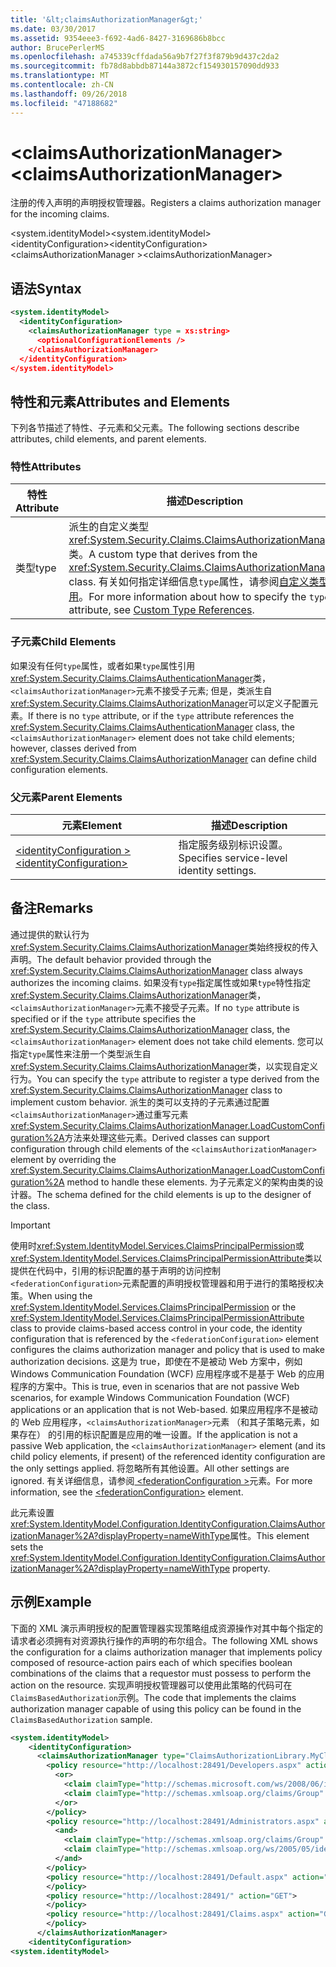 ```yaml
---
title: '&lt;claimsAuthorizationManager&gt;'
ms.date: 03/30/2017
ms.assetid: 9354eee3-f692-4ad6-8427-3169686b8bcc
author: BrucePerlerMS
ms.openlocfilehash: a745339cffdada56a9b7f27f3f879b9d437c2da2
ms.sourcegitcommit: fb78d8abbdb87144a3872cf154930157090dd933
ms.translationtype: MT
ms.contentlocale: zh-CN
ms.lasthandoff: 09/26/2018
ms.locfileid: "47188682"
---
```

# <a name="ltclaimsauthorizationmanagergt"></a><span data-ttu-id="c0b39-102">&lt;claimsAuthorizationManager&gt;</span><span class="sxs-lookup"><span data-stu-id="c0b39-102">&lt;claimsAuthorizationManager&gt;</span></span>
<span data-ttu-id="c0b39-103">注册的传入声明的声明授权管理器。</span><span class="sxs-lookup"><span data-stu-id="c0b39-103">Registers a claims authorization manager for the incoming claims.</span></span>  
  
 <span data-ttu-id="c0b39-104">\<system.identityModel></span><span class="sxs-lookup"><span data-stu-id="c0b39-104">\<system.identityModel></span></span>  
<span data-ttu-id="c0b39-105">\<identityConfiguration></span><span class="sxs-lookup"><span data-stu-id="c0b39-105">\<identityConfiguration></span></span>  
<span data-ttu-id="c0b39-106">\<claimsAuthorizationManager ></span><span class="sxs-lookup"><span data-stu-id="c0b39-106">\<claimsAuthorizationManager></span></span>  
  
## <a name="syntax"></a><span data-ttu-id="c0b39-107">语法</span><span class="sxs-lookup"><span data-stu-id="c0b39-107">Syntax</span></span>  
  
```xml  
<system.identityModel>  
  <identityConfiguration>  
    <claimsAuthorizationManager type = xs:string>  
      <optionalConfigurationElements />  
    </claimsAuthorizationManager>  
  </identityConfiguration>  
</system.identityModel>  
```  
  
## <a name="attributes-and-elements"></a><span data-ttu-id="c0b39-108">特性和元素</span><span class="sxs-lookup"><span data-stu-id="c0b39-108">Attributes and Elements</span></span>  
 <span data-ttu-id="c0b39-109">下列各节描述了特性、子元素和父元素。</span><span class="sxs-lookup"><span data-stu-id="c0b39-109">The following sections describe attributes, child elements, and parent elements.</span></span>  
  
### <a name="attributes"></a><span data-ttu-id="c0b39-110">特性</span><span class="sxs-lookup"><span data-stu-id="c0b39-110">Attributes</span></span>  
  
|<span data-ttu-id="c0b39-111">特性</span><span class="sxs-lookup"><span data-stu-id="c0b39-111">Attribute</span></span>|<span data-ttu-id="c0b39-112">描述</span><span class="sxs-lookup"><span data-stu-id="c0b39-112">Description</span></span>|  
|---------------|-----------------|  
|<span data-ttu-id="c0b39-113">类型</span><span class="sxs-lookup"><span data-stu-id="c0b39-113">type</span></span>|<span data-ttu-id="c0b39-114">派生的自定义类型<xref:System.Security.Claims.ClaimsAuthorizationManager>类。</span><span class="sxs-lookup"><span data-stu-id="c0b39-114">A custom type that derives from the <xref:System.Security.Claims.ClaimsAuthorizationManager> class.</span></span> <span data-ttu-id="c0b39-115">有关如何指定详细信息`type`属性，请参阅[自定义类型引用](../../../../../docs/framework/configure-apps/file-schema/windows-workflow-foundation/index.md)。</span><span class="sxs-lookup"><span data-stu-id="c0b39-115">For more information about how to specify the `type` attribute, see [Custom Type References](../../../../../docs/framework/configure-apps/file-schema/windows-workflow-foundation/index.md).</span></span>|  
  
### <a name="child-elements"></a><span data-ttu-id="c0b39-116">子元素</span><span class="sxs-lookup"><span data-stu-id="c0b39-116">Child Elements</span></span>  
 <span data-ttu-id="c0b39-117">如果没有任何`type`属性，或者如果`type`属性引用<xref:System.Security.Claims.ClaimsAuthenticationManager>类，`<claimsAuthorizationManager>`元素不接受子元素; 但是，类派生自<xref:System.Security.Claims.ClaimsAuthorizationManager>可以定义子配置元素。</span><span class="sxs-lookup"><span data-stu-id="c0b39-117">If there is no `type` attribute, or if the `type` attribute references the <xref:System.Security.Claims.ClaimsAuthenticationManager> class, the `<claimsAuthorizationManager>` element does not take child elements; however, classes derived from <xref:System.Security.Claims.ClaimsAuthorizationManager> can define child configuration elements.</span></span>  
  
### <a name="parent-elements"></a><span data-ttu-id="c0b39-118">父元素</span><span class="sxs-lookup"><span data-stu-id="c0b39-118">Parent Elements</span></span>  
  
|<span data-ttu-id="c0b39-119">元素</span><span class="sxs-lookup"><span data-stu-id="c0b39-119">Element</span></span>|<span data-ttu-id="c0b39-120">描述</span><span class="sxs-lookup"><span data-stu-id="c0b39-120">Description</span></span>|  
|-------------|-----------------|  
|[<span data-ttu-id="c0b39-121">\<identityConfiguration ></span><span class="sxs-lookup"><span data-stu-id="c0b39-121">\<identityConfiguration></span></span>](../../../../../docs/framework/configure-apps/file-schema/windows-identity-foundation/identityconfiguration.md)|<span data-ttu-id="c0b39-122">指定服务级别标识设置。</span><span class="sxs-lookup"><span data-stu-id="c0b39-122">Specifies service-level identity settings.</span></span>|  
  
## <a name="remarks"></a><span data-ttu-id="c0b39-123">备注</span><span class="sxs-lookup"><span data-stu-id="c0b39-123">Remarks</span></span>  
 <span data-ttu-id="c0b39-124">通过提供的默认行为<xref:System.Security.Claims.ClaimsAuthorizationManager>类始终授权的传入声明。</span><span class="sxs-lookup"><span data-stu-id="c0b39-124">The default behavior provided through the <xref:System.Security.Claims.ClaimsAuthorizationManager> class always authorizes the incoming claims.</span></span> <span data-ttu-id="c0b39-125">如果没有`type`指定属性或如果`type`特性指定<xref:System.Security.Claims.ClaimsAuthorizationManager>类，`<claimsAuthorizationManager>`元素不接受子元素。</span><span class="sxs-lookup"><span data-stu-id="c0b39-125">If no `type` attribute is specified or if the `type` attribute specifies the <xref:System.Security.Claims.ClaimsAuthorizationManager> class, the `<claimsAuthorizationManager>` element does not take child elements.</span></span> <span data-ttu-id="c0b39-126">您可以指定`type`属性来注册一个类型派生自<xref:System.Security.Claims.ClaimsAuthorizationManager>类，以实现自定义行为。</span><span class="sxs-lookup"><span data-stu-id="c0b39-126">You can specify the `type` attribute to register a type derived from the <xref:System.Security.Claims.ClaimsAuthorizationManager> class to implement custom behavior.</span></span> <span data-ttu-id="c0b39-127">派生的类可以支持的子元素通过配置`<claimsAuthorizationManager>`通过重写元素<xref:System.Security.Claims.ClaimsAuthorizationManager.LoadCustomConfiguration%2A>方法来处理这些元素。</span><span class="sxs-lookup"><span data-stu-id="c0b39-127">Derived classes can support configuration through child elements of the `<claimsAuthorizationManager>` element by overriding the <xref:System.Security.Claims.ClaimsAuthorizationManager.LoadCustomConfiguration%2A> method to handle these elements.</span></span> <span data-ttu-id="c0b39-128">为子元素定义的架构由类的设计器。</span><span class="sxs-lookup"><span data-stu-id="c0b39-128">The schema defined for the child elements is up to the designer of the class.</span></span>  
  
> [!IMPORTANT]
>  <span data-ttu-id="c0b39-129">使用时<xref:System.IdentityModel.Services.ClaimsPrincipalPermission>或<xref:System.IdentityModel.Services.ClaimsPrincipalPermissionAttribute>类以提供在代码中，引用的标识配置的基于声明的访问控制`<federationConfiguration>`元素配置的声明授权管理器和用于进行的策略授权决策。</span><span class="sxs-lookup"><span data-stu-id="c0b39-129">When using the <xref:System.IdentityModel.Services.ClaimsPrincipalPermission> or the <xref:System.IdentityModel.Services.ClaimsPrincipalPermissionAttribute> class to provide claims-based access control in your code, the identity configuration that is referenced by the `<federationConfiguration>` element configures the claims authorization manager and policy that is used to make authorization decisions.</span></span> <span data-ttu-id="c0b39-130">这是为 true，即使在不是被动 Web 方案中，例如 Windows Communication Foundation (WCF) 应用程序或不是基于 Web 的应用程序的方案中。</span><span class="sxs-lookup"><span data-stu-id="c0b39-130">This is true, even in scenarios that are not passive Web scenarios, for example Windows Communication Foundation (WCF) applications or an application that is not Web-based.</span></span> <span data-ttu-id="c0b39-131">如果应用程序不是被动的 Web 应用程序，`<claimsAuthorizationManager>`元素 （和其子策略元素，如果存在） 的引用的标识配置是应用的唯一设置。</span><span class="sxs-lookup"><span data-stu-id="c0b39-131">If the application is not a passive Web application, the `<claimsAuthorizationManager>` element (and its child policy elements, if present) of the referenced identity configuration are the only settings applied.</span></span> <span data-ttu-id="c0b39-132">将忽略所有其他设置。</span><span class="sxs-lookup"><span data-stu-id="c0b39-132">All other settings are ignored.</span></span> <span data-ttu-id="c0b39-133">有关详细信息，请参阅[ \<federationConfiguration >](../../../../../docs/framework/configure-apps/file-schema/windows-identity-foundation/federationconfiguration.md)元素。</span><span class="sxs-lookup"><span data-stu-id="c0b39-133">For more information, see the [\<federationConfiguration>](../../../../../docs/framework/configure-apps/file-schema/windows-identity-foundation/federationconfiguration.md) element.</span></span>  
  
 <span data-ttu-id="c0b39-134">此元素设置<xref:System.IdentityModel.Configuration.IdentityConfiguration.ClaimsAuthorizationManager%2A?displayProperty=nameWithType>属性。</span><span class="sxs-lookup"><span data-stu-id="c0b39-134">This element sets the <xref:System.IdentityModel.Configuration.IdentityConfiguration.ClaimsAuthorizationManager%2A?displayProperty=nameWithType> property.</span></span>  
  
## <a name="example"></a><span data-ttu-id="c0b39-135">示例</span><span class="sxs-lookup"><span data-stu-id="c0b39-135">Example</span></span>  
 <span data-ttu-id="c0b39-136">下面的 XML 演示声明授权的配置管理器实现策略组成资源操作对其中每个指定的请求者必须拥有对资源执行操作的声明的布尔组合。</span><span class="sxs-lookup"><span data-stu-id="c0b39-136">The following XML shows the configuration for a claims authorization manager that implements policy composed of resource-action pairs each of which specifies boolean combinations of the claims that a requestor must possess to perform the action on the resource.</span></span> <span data-ttu-id="c0b39-137">实现声明授权管理器可以使用此策略的代码可在`ClaimsBasedAuthorization`示例。</span><span class="sxs-lookup"><span data-stu-id="c0b39-137">The code that implements the claims authorization manager capable of using this policy can be found in the `ClaimsBasedAuthorization` sample.</span></span>  
  
```xml  
<system.identityModel>  
    <identityConfiguration>  
      <claimsAuthorizationManager type="ClaimsAuthorizationLibrary.MyClaimsAuthorizationManager, ClaimsAuthorizationLibrary">  
        <policy resource="http://localhost:28491/Developers.aspx" action="GET">  
          <or>  
            <claim claimType="http://schemas.microsoft.com/ws/2008/06/identity/claims/role" claimValue="developer" />  
            <claim claimType="http://schemas.xmlsoap.org/claims/Group" claimValue="Administrator" />  
          </or>  
        </policy>  
        <policy resource="http://localhost:28491/Administrators.aspx" action="GET">  
          <and>  
            <claim claimType="http://schemas.xmlsoap.org/claims/Group" claimValue="Administrator" />  
            <claim claimType="http://schemas.xmlsoap.org/ws/2005/05/identity/claims/country" claimValue="USA" />  
          </and>  
        </policy>  
        <policy resource="http://localhost:28491/Default.aspx" action="GET">  
        </policy>  
        <policy resource="http://localhost:28491/" action="GET">  
        </policy>  
        <policy resource="http://localhost:28491/Claims.aspx" action="GET">  
        </policy>  
      </claimsAuthorizationManager>  
    <identityConfiguration>  
<system.identityModel>  
```
